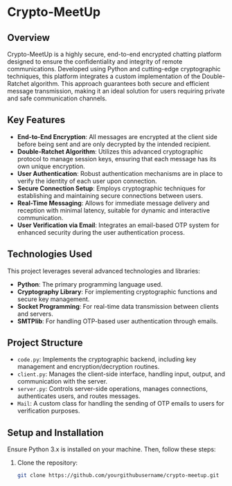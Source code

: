 # Crypto-MeetUp

## Overview
Crypto-MeetUp is a highly secure, end-to-end encrypted chatting platform designed to ensure the confidentiality and integrity of remote communications. Developed using Python and cutting-edge cryptographic techniques, this platform integrates a custom implementation of the Double-Ratchet algorithm. This approach guarantees both secure and efficient message transmission, making it an ideal solution for users requiring private and safe communication channels.

## Key Features
- **End-to-End Encryption**: All messages are encrypted at the client side before being sent and are only decrypted by the intended recipient.
- **Double-Ratchet Algorithm**: Utilizes this advanced cryptographic protocol to manage session keys, ensuring that each message has its own unique encryption.
- **User Authentication**: Robust authentication mechanisms are in place to verify the identity of each user upon connection.
- **Secure Connection Setup**: Employs cryptographic techniques for establishing and maintaining secure connections between users.
- **Real-Time Messaging**: Allows for immediate message delivery and reception with minimal latency, suitable for dynamic and interactive communication.
- **User Verification via Email**: Integrates an email-based OTP system for enhanced security during the user authentication process.

## Technologies Used
This project leverages several advanced technologies and libraries:
- **Python**: The primary programming language used.
- **Cryptography Library**: For implementing cryptographic functions and secure key management.
- **Socket Programming**: For real-time data transmission between clients and servers.
- **SMTPlib**: For handling OTP-based user authentication through emails.

## Project Structure
- `code.py`: Implements the cryptographic backend, including key management and encryption/decryption routines.
- `client.py`: Manages the client-side interface, handling input, output, and communication with the server.
- `server.py`: Controls server-side operations, manages connections, authenticates users, and routes messages.
- `Mail`: A custom class for handling the sending of OTP emails to users for verification purposes.

## Setup and Installation
Ensure Python 3.x is installed on your machine. Then, follow these steps:
1. Clone the repository:
   ```bash
   git clone https://github.com/yourgithubusername/crypto-meetup.git
